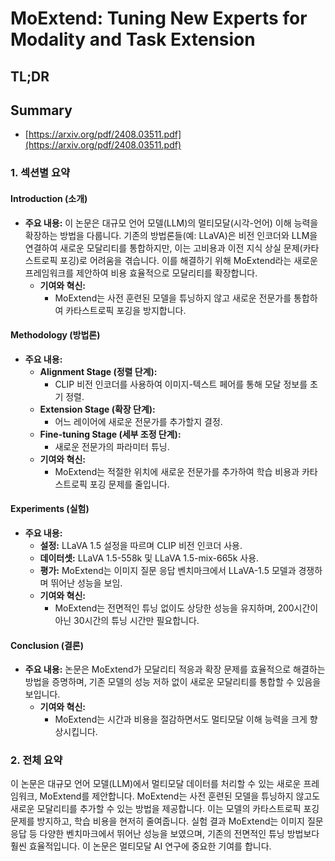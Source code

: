 # MoExtend: Tuning New Experts for Modality and Task Extension
## TL;DR
## Summary
- [https://arxiv.org/pdf/2408.03511.pdf](https://arxiv.org/pdf/2408.03511.pdf)

### 1. 섹션별 요약

#### Introduction (소개)
- **주요 내용:**
이 논문은 대규모 언어 모델(LLM)의 멀티모달(시각-언어) 이해 능력을 확장하는 방법을 다룹니다. 기존의 방법론들(예: LLaVA)은 비전 인코더와 LLM을 연결하여 새로운 모달리티를 통합하지만, 이는 고비용과 이전 지식 상실 문제(카타스트로픽 포깅)로 어려움을 겪습니다. 이를 해결하기 위해 MoExtend라는 새로운 프레임워크를 제안하여 비용 효율적으로 모달리티를 확장합니다. 
  - **기여와 혁신:**
    - MoExtend는 사전 훈련된 모델을 튜닝하지 않고 새로운 전문가를 통합하여 카타스트로픽 포깅을 방지합니다.

#### Methodology (방법론)
- **주요 내용:**
  - **Alignment Stage (정렬 단계):**
    - CLIP 비전 인코더를 사용하여 이미지-텍스트 페어를 통해 모달 정보를 초기 정렬.
  - **Extension Stage (확장 단계):**
    - 어느 레이어에 새로운 전문가를 추가할지 결정.
  - **Fine-tuning Stage (세부 조정 단계):**
    - 새로운 전문가의 파라미터 튜닝.
  - **기여와 혁신:**
    - MoExtend는 적절한 위치에 새로운 전문가를 추가하여 학습 비용과 카타스트로픽 포깅 문제를 줄입니다.

#### Experiments (실험)
- **주요 내용:**
  - **설정:** LLaVA 1.5 설정을 따르며 CLIP 비전 인코더 사용.
  - **데이터셋:** LLaVA 1.5-558k 및 LLaVA 1.5-mix-665k 사용.
  - **평가:** MoExtend는 이미지 질문 응답 벤치마크에서 LLaVA-1.5 모델과 경쟁하며 뛰어난 성능을 보임.
  - **기여와 혁신:**
    - MoExtend는 전면적인 튜닝 없이도 상당한 성능을 유지하며, 200시간이 아닌 30시간의 튜닝 시간만 필요합니다.

#### Conclusion (결론)
- **주요 내용:**
논문은 MoExtend가 모달리티 적응과 확장 문제를 효율적으로 해결하는 방법을 증명하며, 기존 모델의 성능 저하 없이 새로운 모달리티를 통합할 수 있음을 보입니다. 
  - **기여와 혁신:**
    - MoExtend는 시간과 비용을 절감하면서도 멀티모달 이해 능력을 크게 향상시킵니다.

### 2. 전체 요약
이 논문은 대규모 언어 모델(LLM)에서 멀티모달 데이터를 처리할 수 있는 새로운 프레임워크, MoExtend를 제안합니다. MoExtend는 사전 훈련된 모델을 튜닝하지 않고도 새로운 모달리티를 추가할 수 있는 방법을 제공합니다. 이는 모델의 카타스트로픽 포깅 문제를 방지하고, 학습 비용을 현저히 줄여줍니다. 실험 결과 MoExtend는 이미지 질문 응답 등 다양한 벤치마크에서 뛰어난 성능을 보였으며, 기존의 전면적인 튜닝 방법보다 훨씬 효율적입니다. 이 논문은 멀티모달 AI 연구에 중요한 기여를 합니다.